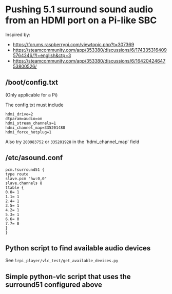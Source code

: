# Pushing 5.1 surround sound audio from an HDMI port on a Pi-like SBC

Inspired by:

- https://forums.raspberrypi.com/viewtopic.php?t=307369
- https://steamcommunity.com/app/353380/discussions/6/1743353164095764346/?l=english&ctp=3
- https://steamcommunity.com/app/353380/discussions/6/1642042464753800526/

## /boot/config.txt

(Only applicable for a Pi)

The config.txt must include

```
hdmi_drive=2
dtparam=audio=on
hdmi_stream_channels=1
hdmi_channel_map=335201480
hdmi_force_hotplug=1
```

Also try `200983752` or `335201928` in the 'hdmi_channel_map' field

## /etc/asound.conf

```
pcm.!surround51 {
type route
slave.pcm "hw:0,0"
slave.channels 8
ttable {
0.0= 1
1.1= 1
2.4= 1
3.5= 1
4.2= 1
5.3= 1
6.6= 0
7.7= 0
}
}
```

## Python script to find available audio devices

See `lrpi_player/vlc_test/get_available_devices.py`

## Simple python-vlc script that uses the surround51 configured above
